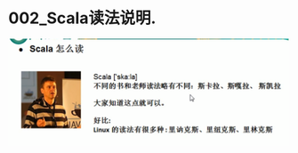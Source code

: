 # 002_Scala读法说明.

![image-20210322111700764](002_Scala%E8%AF%BB%E6%B3%95%E8%AF%B4%E6%98%8E/image-20210322111700764.png)
